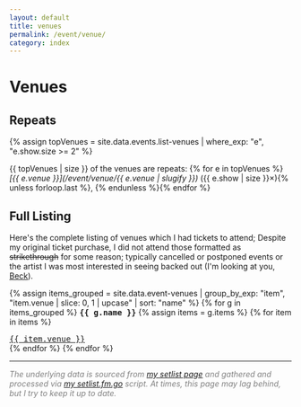 ```yaml
---
layout: default
title: venues
permalink: /event/venue/
category: index
---
```


<style>
div.index-item {
  text-indent: -4.6em !important;
  padding-left: 4.6em !important;
}
</style>

# Venues

## Repeats

{% assign topVenues = site.data.events.list-venues | where_exp: "e", "e.show.size >= 2" %}

{{ topVenues | size }} of the venues are repeats: {% for e in topVenues %}_[{{ e.venue }}](/event/venue/{{ e.venue | slugify }})_ ({{ e.show | size }}×){% unless forloop.last %}, {% endunless %}{% endfor %}

## Full Listing

Here's the complete listing of venues which I had tickets to attend; Despite my original ticket purchase, I did not attend those formatted as <s>strikethrough</s> for some reason; typically cancelled or postponed events or the artist I was most interested in seeing backed out (I'm looking at you, [Beck](/event/2022-11-13/)).

{% assign items_grouped = site.data.event-venues | group_by_exp: "item", "item.venue | slice: 0, 1 | upcase" | sort: "name" %}
{% for g in items_grouped %}
<tt><strong>{{ g.name }}</strong></tt>
  {% assign items = g.items %}
  {% for item in items %}
  <div class="index-item"><span class="post-meta"><tt><a class="post-link" href="/event/venue/{{ item.venue | slugify }}">{{ item.venue }}</a></tt></span></div>
  {% endfor %}
{% endfor %}

<footer>
	<hr class="slender">
	<p style="color:grey"><em>The underlying data is sourced from <a href="https://www.setlist.fm/concerts/rkoopmann">my setlist page</a> and gathered and processed via <a href="/post/2020-04-07/">my setlist.fm.go</a> script. At times, this page may lag behind, but I try to keep it up to date.</em></p>
</footer>
